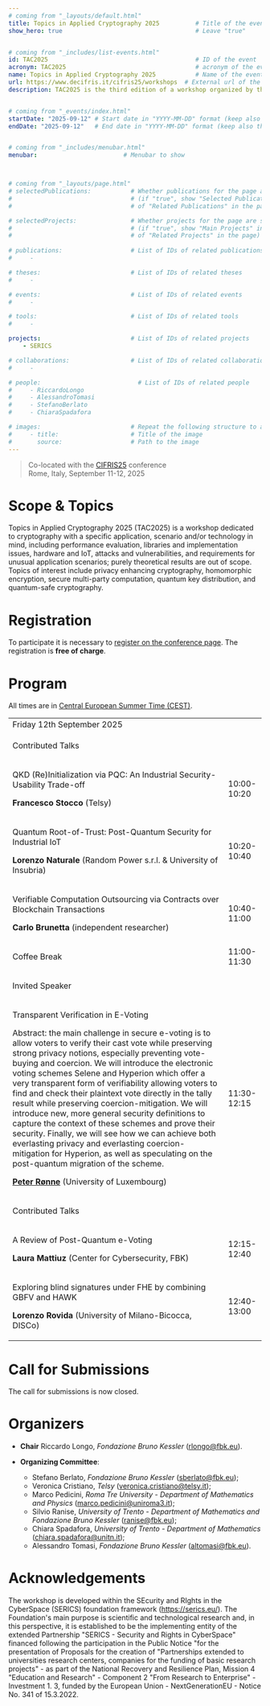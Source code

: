 ```yaml
---
# coming from "_layouts/default.html"
title: Topics in Applied Cryptography 2025          # Title of the event
show_hero: true                                     # Leave "true"


# coming from "_includes/list-events.html"
id: TAC2025                                         # ID of the event
acronym: TAC2025                                    # acronym of the event
name: Topics in Applied Cryptography 2025           # Name of the event
url: https://www.decifris.it/cifris25/workshops  # External url of the event
description: TAC2025 is the third edition of a workshop organized by the ALEPH research unit and co-located with the CIFRIS25 conference.            # Short description (few words)


# coming from "_events/index.html"
startDate: "2025-09-12" # Start date in "YYYY-MM-DD" format (keep also the double quotes, i.e., "2025-10-11")
endDate: "2025-09-12"   # End date in "YYYY-MM-DD" format (keep also the double quotes, i.e., "2025-10-12")


# coming from "_includes/menubar.html"
menubar:                        # Menubar to show



# coming from "_layouts/page.html"
# selectedPublications:           # Whether publications for the page are selected 
#                                 # (if "true", show "Selected Publications" instead  
#                                 # of "Related Publications" in the page)

# selectedProjects:               # Whether projects for the page are selected 
#                                 # (if "true", show "Main Projects" instead  
#                                 # of "Related Projects" in the page)
                                  
# publications:                   # List of IDs of related publications
#     - 

# theses:                         # List of IDs of related theses
#     - 

# events:                         # List of IDs of related events
#     - 

# tools:                          # List of IDs of related tools
#     - 

projects:                         # List of IDs of related projects
    - SERICS 

# collaborations:                 # List of IDs of related collaborations
#     - 

# people:                           # List of IDs of related people
#     - RiccardoLongo
#     - AlessandroTomasi
#     - StefanoBerlato
#     - ChiaraSpadafora

# images:                         # Repeat the following structure to add more images
#     - title:                    # Title of the image
#       source:                   # Path to the image
---
```


<blockquote>
  Co-located with the <a href="https://www.decifris.it/cifris25">CIFRIS25</a> conference<br />
  Rome, Italy, September 11-12, 2025
</blockquote>

# Scope & Topics

Topics in Applied Cryptography 2025 (TAC2025) is a workshop dedicated to cryptography with a specific application, scenario and/or technology in mind, including performance evaluation, libraries and implementation issues, hardware and IoT, attacks and vulnerabilities, and requirements for unusual application scenarios; purely theoretical results are out of scope. Topics of interest include privacy enhancing cryptography, homomorphic encryption, secure multi-party computation, quantum key distribution, and quantum-safe cryptography.

# Registration

To participate it is necessary to [register on the conference page](https://www.decifris.it/cifris25/registration). The registration is **free of charge**.







# Program

<!-- The program will be defined and made available after the notification to authors. The structure of the workshop is as follows:  -->

All times are in <a href="https://time.is/en/CEST" target="_blank">Central European Summer Time (CEST)</a>.


<table class="bordered program" width="100%">
  <tr class="day">
    <td colspan="2">
      Friday 12th September 2025
    </td>
  </tr>

  <tr class="session">
    <td colspan="2">
      <p class="title">Contributed Talks</p>
    </td>
  </tr>

  <tr>
    <td class="talk">
      <p class="title">QKD (Re)Initialization via PQC: An Industrial Security-Usability Trade-off</p>
      <p class="speakers"><b>Francesco Stocco</b> (Telsy)</p>
    </td>
    <td>10:00-10:20</td>
  </tr>

  <tr>
    <td class="talk">
      <p class="title">Quantum Root-of-Trust: Post-Quantum Security for Industrial IoT</p>
      <p class="speakers"><b>Lorenzo Naturale</b> (Random Power s.r.l. & University of Insubria)</p>
    </td>
    <td>10:20-10:40</td>
  </tr>

  <tr>
    <td class="talk">
      <p class="title">Verifiable Computation Outsourcing via Contracts over Blockchain Transactions</p>
      <p class="speakers"><b>Carlo Brunetta</b> (independent researcher)</p>
    </td>
    <td>10:40-11:00</td>
  </tr>

  <tr class="recreational">
    <td colspan="1">
      <p class="title">Coffee Break</p>
    </td>
    <td>11:00-11:30</td>
  </tr>

  <tr class="session">
    <td colspan="2">
      <p class="title">Invited Speaker</p>
    </td>
  </tr>

  <tr class="institutional">
    <td class="talk">
      <p class="title">Transparent Verification in E-Voting</p>
      <p class="speakers">Abstract: the main challenge in secure e-voting is to allow voters to verify their cast vote while preserving strong privacy notions, especially preventing vote-buying and coercion. We will introduce the electronic voting schemes Selene and Hyperion which offer a very transparent form of verifiability allowing voters to find and check their plaintext vote directly in the tally result while preserving coercion-mitigation. We will introduce new, more general security definitions to capture the context of these schemes and prove their security. Finally, we will see how we can achieve both everlasting privacy and everlasting coercion-mitigation for Hyperion, as well as speculating on the post-quantum migration of the scheme.</p>
      <p class="speakers"><b><a href="https://www.uni.lu/snt-en/people/peter-roenne/">Peter Rønne</a></b> (University of Luxembourg)</p>
    </td>
    <td>11:30-12:15</td>
  </tr>

  <tr class="session">
    <td colspan="2">
      <p class="title">Contributed Talks</p>
    </td>
  </tr>

  <tr>
    <td class="talk">
      <p class="title">A Review of Post-Quantum e-Voting</p>
      <p class="speakers"><b>Laura Mattiuz</b> (Center for Cybersecurity, FBK)</p>
    </td>
    <td>12:15-12:40</td>
  </tr>

  <tr>
    <td class="talk">
      <p class="title">Exploring blind signatures under FHE by combining GBFV and HAWK</p>
      <p class="speakers"><b>Lorenzo Rovida</b> (University of Milano-Bicocca, DISCo)</p>
    </td>
    <td>12:40-13:00</td>
  </tr>

</table>



# Call for Submissions

The call for submissions is now closed.
<!-- If you have a proposal for a talk or demo, please send an extended abstract of maximum 2 pages to `tac@fbk.eu`.
Submissions will be subject to a rolling review, i.e., abstracts will be evaluated as soon as the organizing committee will receive them.
Proposals that will be deemed suitable and interesting (by criteria of novelty, significance, and potential to spark engaging discussion that benefits the community) will be accepted within a short time-frame (a few working days).
The call will be closed once the time capacity of the workshop will be reached, or by the 22nd of August at the latest.
Note that the rolling review process favours earlier submissions. -->


# Organizers

* **Chair** Riccardo Longo, *Fondazione Bruno Kessler* (rlongo@fbk.eu).

* **Organizing Committee**:
  * Stefano Berlato, *Fondazione Bruno Kessler* (sberlato@fbk.eu);
  * Veronica Cristiano, *Telsy* (veronica.cristiano@telsy.it);
  * Marco Pedicini, *Roma Tre University - Department of Mathematics and Physics* (marco.pedicini@uniroma3.it);
  * Silvio Ranise, *University of Trento - Department of Mathematics and Fondazione Bruno Kessler* (ranise@fbk.eu);
  * Chiara Spadafora, *University of Trento - Department of Mathematics* (chiara.spadafora@unitn.it);
  * Alessandro Tomasi, *Fondazione Bruno Kessler* (altomasi@fbk.eu).

# Acknowledgements

The workshop is developed within the SEcurity and RIghts in the CyberSpace (SERICS) foundation framework (https://serics.eu/). The Foundation's main purpose is scientific and technological research and, in this perspective, it is established to be the implementing entity of the extended Partnership "SERICS - Security and Rights in CyberSpace" financed following the participation in the Public Notice "for the presentation of Proposals for the creation of "Partnerships extended to universities research centers, companies for the funding of basic research projects" - as part of the National Recovery and Resilience Plan, Mission 4 "Education and Research" - Component 2 "From Research to Enterprise" - Investment 1. 3, funded by the European Union - NextGenerationEU - Notice No. 341 of 15.3.2022.

